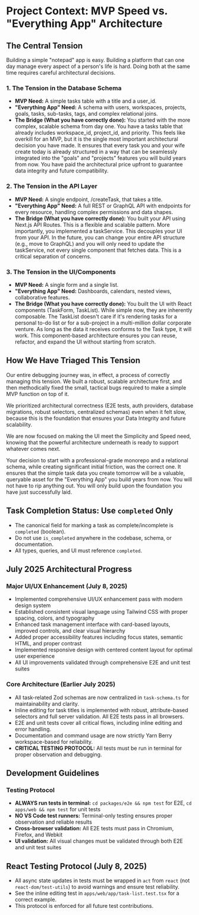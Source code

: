 # Project Context: MVP Speed vs. "Everything App" Architecture

## The Central Tension
Building a simple "notepad" app is easy. Building a platform that can one day manage every aspect of a person's life is hard. Doing both at the same time requires careful architectural decisions.

### 1. The Tension in the Database Schema
- **MVP Need:** A simple tasks table with a title and a user_id.
- **"Everything App" Need:** A schema with users, workspaces, projects, goals, tasks, sub-tasks, tags, and complex relational joins.
- **The Bridge (What you have correctly done):** You started with the more complex, scalable schema from day one. You have a tasks table that already includes workspace_id, project_id, and priority. This feels like overkill for an MVP, but it is the single most important architectural decision you have made. It ensures that every task you and your wife create today is already structured in a way that can be seamlessly integrated into the "goals" and "projects" features you will build years from now. You have paid the architectural price upfront to guarantee data integrity and future compatibility.

### 2. The Tension in the API Layer
- **MVP Need:** A single endpoint, /createTask, that takes a title.
- **"Everything App" Need:** A full REST or GraphQL API with endpoints for every resource, handling complex permissions and data shapes.
- **The Bridge (What you have correctly done):** You built your API using Next.js API Routes. This is a flexible and scalable pattern. More importantly, you implemented a taskService. This decouples your UI from your API. In the future, you can change your entire API structure (e.g., move to GraphQL) and you will only need to update the taskService, not every single component that fetches data. This is a critical separation of concerns.

### 3. The Tension in the UI/Components
- **MVP Need:** A single form and a single list.
- **"Everything App" Need:** Dashboards, calendars, nested views, collaborative features.
- **The Bridge (What you have correctly done):** You built the UI with React components (TaskForm, TaskList). While simple now, they are inherently composable. The TaskList doesn't care if it's rendering tasks for a personal to-do list or for a sub-project in a multi-million dollar corporate venture. As long as the data it receives conforms to the Task type, it will work. This component-based architecture ensures you can reuse, refactor, and expand the UI without starting from scratch.

## How We Have Triaged This Tension
Our entire debugging journey was, in effect, a process of correctly managing this tension. We built a robust, scalable architecture first, and then methodically fixed the small, tactical bugs required to make a simple MVP function on top of it.

We prioritized architectural correctness (E2E tests, auth providers, database migrations, robust selectors, centralized schemas) even when it felt slow, because this is the foundation that ensures your Data Integrity and future scalability.

We are now focused on making the UI meet the Simplicity and Speed need, knowing that the powerful architecture underneath is ready to support whatever comes next.

Your decision to start with a professional-grade monorepo and a relational schema, while creating significant initial friction, was the correct one. It ensures that the simple task data you create tomorrow will be a valuable, queryable asset for the "Everything App" you build years from now. You will not have to rip anything out. You will only build upon the foundation you have just successfully laid.

## Task Completion Status: Use `completed` Only

- The canonical field for marking a task as complete/incomplete is `completed` (boolean).
- Do not use `is_completed` anywhere in the codebase, schema, or documentation.
- All types, queries, and UI must reference `completed`.

## July 2025 Architectural Progress
### Major UI/UX Enhancement (July 8, 2025)
- Implemented comprehensive UI/UX enhancement pass with modern design system
- Established consistent visual language using Tailwind CSS with proper spacing, colors, and typography
- Enhanced task management interface with card-based layouts, improved controls, and clear visual hierarchy
- Added proper accessibility features including focus states, semantic HTML, and proper contrast
- Implemented responsive design with centered content layout for optimal user experience
- All UI improvements validated through comprehensive E2E and unit test suites

### Core Architecture (Earlier July 2025)
- All task-related Zod schemas are now centralized in `task-schema.ts` for maintainability and clarity.
- Inline editing for task titles is implemented with robust, attribute-based selectors and full server validation. All E2E tests pass in all browsers.
- E2E and unit tests cover all critical flows, including inline editing and error handling.
- Documentation and command usage are now strictly Yarn Berry workspace-based for reliability.
- **CRITICAL TESTING PROTOCOL:** All tests must be run in terminal for proper observation and debugging.

## Development Guidelines
### Testing Protocol
- **ALWAYS run tests in terminal:** `cd packages/e2e && npm test` for E2E, `cd apps/web && npm test` for unit tests
- **NO VS Code test runners:** Terminal-only testing ensures proper observation and reliable results
- **Cross-browser validation:** All E2E tests must pass in Chromium, Firefox, and Webkit
- **UI validation:** All visual changes must be validated through both E2E and unit test suites

## React Testing Protocol (July 8, 2025)
- All async state updates in tests must be wrapped in `act` from `react` (not `react-dom/test-utils`) to avoid warnings and ensure test reliability.
- See the inline editing test in `apps/web/app/task-list.test.tsx` for a correct example.
- This protocol is enforced for all future test contributions.
